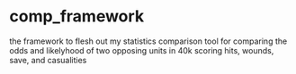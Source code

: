 comp_framework
==============

the framework to flesh out my statistics comparison tool for comparing the odds and likelyhood of two opposing units in 40k scoring hits, wounds, save, and casualities
